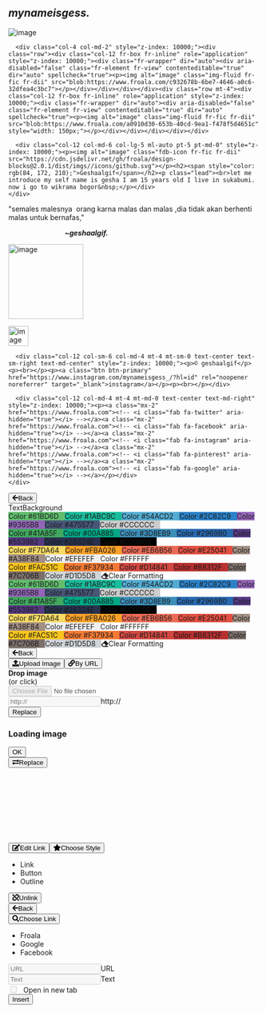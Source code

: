 
<html>
<head>
  <meta name="viewport" content="width=device-width, initial-scale=1">
  <style type="text/css">svg:not(:root).svg-inline--fa{overflow:visible}.svg-inline--fa{display:inline-block;font-size:inherit;height:1em;overflow:visible;vertical-align:-.125em}.svg-inline--fa.fa-lg{vertical-align:-.225em}.svg-inline--fa.fa-w-1{width:.0625em}.svg-inline--fa.fa-w-2{width:.125em}.svg-inline--fa.fa-w-3{width:.1875em}.svg-inline--fa.fa-w-4{width:.25em}.svg-inline--fa.fa-w-5{width:.3125em}.svg-inline--fa.fa-w-6{width:.375em}.svg-inline--fa.fa-w-7{width:.4375em}.svg-inline--fa.fa-w-8{width:.5em}.svg-inline--fa.fa-w-9{width:.5625em}.svg-inline--fa.fa-w-10{width:.625em}.svg-inline--fa.fa-w-11{width:.6875em}.svg-inline--fa.fa-w-12{width:.75em}.svg-inline--fa.fa-w-13{width:.8125em}.svg-inline--fa.fa-w-14{width:.875em}.svg-inline--fa.fa-w-15{width:.9375em}.svg-inline--fa.fa-w-16{width:1em}.svg-inline--fa.fa-w-17{width:1.0625em}.svg-inline--fa.fa-w-18{width:1.125em}.svg-inline--fa.fa-w-19{width:1.1875em}.svg-inline--fa.fa-w-20{width:1.25em}.svg-inline--fa.fa-pull-left{margin-right:.3em;width:auto}.svg-inline--fa.fa-pull-right{margin-left:.3em;width:auto}.svg-inline--fa.fa-border{height:1.5em}.svg-inline--fa.fa-li{width:2em}.svg-inline--fa.fa-fw{width:1.25em}.fa-layers svg.svg-inline--fa{bottom:0;left:0;margin:auto;position:absolute;right:0;top:0}.fa-layers{display:inline-block;height:1em;position:relative;text-align:center;vertical-align:-.125em;width:1em}.fa-layers svg.svg-inline--fa{-webkit-transform-origin:center center;transform-origin:center center}.fa-layers-counter,.fa-layers-text{display:inline-block;position:absolute;text-align:center}.fa-layers-text{left:50%;top:50%;-webkit-transform:translate(-50%,-50%);transform:translate(-50%,-50%);-webkit-transform-origin:center center;transform-origin:center center}.fa-layers-counter{background-color:#ff253a;border-radius:1em;-webkit-box-sizing:border-box;box-sizing:border-box;color:#fff;height:1.5em;line-height:1;max-width:5em;min-width:1.5em;overflow:hidden;padding:.25em;right:0;text-overflow:ellipsis;top:0;-webkit-transform:scale(.25);transform:scale(.25);-webkit-transform-origin:top right;transform-origin:top right}.fa-layers-bottom-right{bottom:0;right:0;top:auto;-webkit-transform:scale(.25);transform:scale(.25);-webkit-transform-origin:bottom right;transform-origin:bottom right}.fa-layers-bottom-left{bottom:0;left:0;right:auto;top:auto;-webkit-transform:scale(.25);transform:scale(.25);-webkit-transform-origin:bottom left;transform-origin:bottom left}.fa-layers-top-right{right:0;top:0;-webkit-transform:scale(.25);transform:scale(.25);-webkit-transform-origin:top right;transform-origin:top right}.fa-layers-top-left{left:0;right:auto;top:0;-webkit-transform:scale(.25);transform:scale(.25);-webkit-transform-origin:top left;transform-origin:top left}.fa-lg{font-size:1.33333em;line-height:.75em;vertical-align:-.0667em}.fa-xs{font-size:.75em}.fa-sm{font-size:.875em}.fa-1x{font-size:1em}.fa-2x{font-size:2em}.fa-3x{font-size:3em}.fa-4x{font-size:4em}.fa-5x{font-size:5em}.fa-6x{font-size:6em}.fa-7x{font-size:7em}.fa-8x{font-size:8em}.fa-9x{font-size:9em}.fa-10x{font-size:10em}.fa-fw{text-align:center;width:1.25em}.fa-ul{list-style-type:none;margin-left:2.5em;padding-left:0}.fa-ul>li{position:relative}.fa-li{left:-2em;position:absolute;text-align:center;width:2em;line-height:inherit}.fa-border{border:solid .08em #eee;border-radius:.1em;padding:.2em .25em .15em}.fa-pull-left{float:left}.fa-pull-right{float:right}.fa.fa-pull-left,.fab.fa-pull-left,.fal.fa-pull-left,.far.fa-pull-left,.fas.fa-pull-left{margin-right:.3em}.fa.fa-pull-right,.fab.fa-pull-right,.fal.fa-pull-right,.far.fa-pull-right,.fas.fa-pull-right{margin-left:.3em}.fa-spin{-webkit-animation:fa-spin 2s infinite linear;animation:fa-spin 2s infinite linear}.fa-pulse{-webkit-animation:fa-spin 1s infinite steps(8);animation:fa-spin 1s infinite steps(8)}@-webkit-keyframes fa-spin{0%{-webkit-transform:rotate(0);transform:rotate(0)}100%{-webkit-transform:rotate(360deg);transform:rotate(360deg)}}@keyframes fa-spin{0%{-webkit-transform:rotate(0);transform:rotate(0)}100%{-webkit-transform:rotate(360deg);transform:rotate(360deg)}}.fa-rotate-90{-webkit-transform:rotate(90deg);transform:rotate(90deg)}.fa-rotate-180{-webkit-transform:rotate(180deg);transform:rotate(180deg)}.fa-rotate-270{-webkit-transform:rotate(270deg);transform:rotate(270deg)}.fa-flip-horizontal{-webkit-transform:scale(-1,1);transform:scale(-1,1)}.fa-flip-vertical{-webkit-transform:scale(1,-1);transform:scale(1,-1)}.fa-flip-horizontal.fa-flip-vertical{-webkit-transform:scale(-1,-1);transform:scale(-1,-1)}:root .fa-flip-horizontal,:root .fa-flip-vertical,:root .fa-rotate-180,:root .fa-rotate-270,:root .fa-rotate-90{-webkit-filter:none;filter:none}.fa-stack{display:inline-block;height:2em;position:relative;width:2.5em}.fa-stack-1x,.fa-stack-2x{bottom:0;left:0;margin:auto;position:absolute;right:0;top:0}.svg-inline--fa.fa-stack-1x{height:1em;width:1.25em}.svg-inline--fa.fa-stack-2x{height:2em;width:2.5em}.fa-inverse{color:#fff}.sr-only{border:0;clip:rect(0,0,0,0);height:1px;margin:-1px;overflow:hidden;padding:0;position:absolute;width:1px}.sr-only-focusable:active,.sr-only-focusable:focus{clip:auto;height:auto;margin:0;overflow:visible;position:static;width:auto}</style>
  <link rel="stylesheet" href="https://stackpath.bootstrapcdn.com/bootstrap/4.1.3/css/bootstrap.min.css">
  <link rel="stylesheet" href="https://cdn.jsdelivr.net/gh/froala/design-blocks@master/dist/css/froala_blocks.min.css">
  <link rel="stylesheet" href="https://fonts.googleapis.com/css?family=Roboto:100,100i,300,300i,400,400i,500,500i,700,700i,900,900i">
  <link rel="stylesheet" href="https://cdn.jsdelivr.net/npm/froala-editor@2.9.1/css/froala_editor.pkgd.min.css">
  <link rel="stylesheet" href="https://cdn.jsdelivr.net/npm/froala-editor@2.9.1/css/froala_style.min.css">
</head>
<body>
<section class="fdb-block bg-dark" data-block-type="contents" data-id="2">
  <div class="container">
    <div class="row text-center">
      <div class="col-12" style="z-index: 10000;"><h1><strong><em>mynameisgess.</em></strong></h1></div>
    </div>
  </div>
</section>
<section class="fdb-block" data-block-type="contents" data-id="1">
  <div class="container">
    <div class="row text-center align-items-center">
      <div class="col-8 col-md-4" style="z-index: 10000;"><p><img alt="image" class="img-fluid fr-fic fr-dii" src="blob:https://www.froala.com/8699e1a2-e013-4b3f-b62c-5580e2c05258"></p></div>

      <div class="col-4 col-md-2" style="z-index: 10000;"><div class="row"><div class="col-12 fr-box fr-inline" role="application" style="z-index: 10000;"><div class="fr-wrapper" dir="auto"><div aria-disabled="false" class="fr-element fr-view" contenteditable="true" dir="auto" spellcheck="true"><p><img alt="image" class="img-fluid fr-fic fr-dii" src="blob:https://www.froala.com/c932678b-6be7-4646-a0c6-32dfea4c3bc7"></p></div></div></div></div><div class="row mt-4"><div class="col-12 fr-box fr-inline" role="application" style="z-index: 10000;"><div class="fr-wrapper" dir="auto"><div aria-disabled="false" class="fr-element fr-view" contenteditable="true" dir="auto" spellcheck="true"><p><img alt="image" class="img-fluid fr-fic fr-dii" src="blob:https://www.froala.com/a0910d30-653b-40cd-9ea1-f478f5d4651c" style="width: 150px;"></p></div></div></div></div></div>

      <div class="col-12 col-md-6 col-lg-5 ml-auto pt-5 pt-md-0" style="z-index: 10000;"><p><img alt="image" class="fdb-icon fr-fic fr-dii" src="https://cdn.jsdelivr.net/gh/froala/design-blocks@2.0.1/dist/imgs//icons/github.svg"></p><h2><span style="color: rgb(84, 172, 210);">Geshaalgif</span></h2><p class="lead"><br>let me introduce my self name is gesha I am 15 years old I live in sukabumi. now i go to wikrama bogor&nbsp;</p></div>
    </div>
  </div>
</section>
<section class="fdb-block" data-block-type="testimonials" data-id="7">
  <div class="container">
    <div class="row align-items-center justify-content-center">
      <div class="col-12 col-md-10 col-lg-8" style="z-index: 10000;"><p class="lead">"semales malesnya &nbsp;orang karna malas dan malas ,dia tidak akan berhenti malas untuk bernafas,"</p><p class="lead"><strong>&nbsp; &nbsp; &nbsp; &nbsp; &nbsp; &nbsp; &nbsp; &nbsp; &nbsp; &nbsp; &nbsp; &nbsp; &nbsp; &nbsp; &nbsp; &nbsp; &nbsp; ~</strong><em class="ml-4"><strong>geshaalgif.</strong></em></p></div>
      <div class="col-8 col-sm-6 col-md-2 col-lg-3 col-xl-2 mt-4 mt-md-0 ml-auto mr-auto mr-md-0" style="z-index: 10000;"><p><img alt="image" class="img-fluid rounded-circle fr-fic fr-dii" src="blob:https://www.froala.com/1634a161-a25c-4ef6-8924-07a8c78efb02" style="width: 150px;"></p></div>
    </div>
  </div>
</section>
<footer class="fdb-block footer-small fp-active" data-block-type="footers" data-id="4">
  <div class="container">
    <div class="row text-center align-items-center">
      <div class="col-12 col-sm-6 col-md-4 text-sm-left" style="z-index: 10000;"><p><img alt="image" src="https://cdn.jsdelivr.net/gh/froala/design-blocks@2.0.1/dist/imgs//logo.png" height="40"></p></div>

      <div class="col-12 col-sm-6 col-md-4 mt-4 mt-sm-0 text-center text-sm-right text-md-center" style="z-index: 10000;"><p>© geshaalgif</p><p><br></p><p><a class="btn btn-primary" href="https://www.instagram.com/mynameisgess_/?hl=id" rel="noopener noreferrer" target="_blank">instagram</a></p><p><br></p></div>

      <div class="col-12 col-md-4 mt-4 mt-md-0 text-center text-md-right" style="z-index: 10000;"><p><a class="mx-2" href="https://www.froala.com"><!-- <i class="fab fa-twitter" aria-hidden="true"></i> --></a><a class="mx-2" href="https://www.froala.com"><!-- <i class="fab fa-facebook" aria-hidden="true"></i> --></a><a class="mx-2" href="https://www.froala.com"><!-- <i class="fab fa-instagram" aria-hidden="true"></i> --></a><a class="mx-2" href="https://www.froala.com"><!-- <i class="fab fa-pinterest" aria-hidden="true"></i> --></a><a class="mx-2" href="https://www.froala.com"><!-- <i class="fab fa-google" aria-hidden="true"></i> --></a></p></div>
    </div>
  </div>
</footer>
      <script src="https://code.jquery.com/jquery-3.2.1.slim.min.js"></script>
<script src="https://cdnjs.cloudflare.com/ajax/libs/popper.js/1.11.0/umd/popper.min.js"></script>
<script src="https://maxcdn.bootstrapcdn.com/bootstrap/4.0.0-beta.2/js/bootstrap.min.js"></script>
<script src="https://cdn.jsdelivr.net/npm/froala-editor@2.9.1/js/froala_editor.pkgd.min.js"></script>
<script src="https://use.fontawesome.com/releases/v5.5.0/js/all.js"></script>
<div class="fr-toolbar fr-desktop fr-inline fr-above" style="z-index: 10001; display: none; top: 1368.94px; left: 630.625px;"><span class="fr-arrow" style="margin-left: -5px;"></span><button id="bold-1" type="button" tabindex="-1" role="button" aria-pressed="false" class="fr-command fr-btn fr-btn-font_awesome_5" data-cmd="bold" aria-disabled="false"><svg class="svg-inline--fa fa-bold fa-w-12" aria-hidden="true" data-prefix="fas" data-icon="bold" role="img" xmlns="http://www.w3.org/2000/svg" viewBox="0 0 384 512" data-fa-i2svg=""><path fill="currentColor" d="M304.793 243.891c33.639-18.537 53.657-54.16 53.657-95.693 0-48.236-26.25-87.626-68.626-104.179C265.138 34.01 240.849 32 209.661 32H24c-8.837 0-16 7.163-16 16v33.049c0 8.837 7.163 16 16 16h33.113v318.53H24c-8.837 0-16 7.163-16 16V464c0 8.837 7.163 16 16 16h195.69c24.203 0 44.834-1.289 66.866-7.584C337.52 457.193 376 410.647 376 350.014c0-52.168-26.573-91.684-71.207-106.123zM142.217 100.809h67.444c16.294 0 27.536 2.019 37.525 6.717 15.828 8.479 24.906 26.502 24.906 49.446 0 35.029-20.32 56.79-53.029 56.79h-76.846V100.809zm112.642 305.475c-10.14 4.056-22.677 4.907-31.409 4.907h-81.233V281.943h84.367c39.645 0 63.057 25.38 63.057 63.057.001 28.425-13.66 52.483-34.782 61.284z"></path></svg><!-- <i class="fas fa-bold" aria-hidden="true"></i> --><span class="fr-sr-only">Bold</span></button><button id="italic-1" type="button" tabindex="-1" role="button" aria-pressed="false" class="fr-command fr-btn fr-btn-font_awesome_5" data-cmd="italic" aria-disabled="false"><svg class="svg-inline--fa fa-italic fa-w-10" aria-hidden="true" data-prefix="fas" data-icon="italic" role="img" xmlns="http://www.w3.org/2000/svg" viewBox="0 0 320 512" data-fa-i2svg=""><path fill="currentColor" d="M204.758 416h-33.849l62.092-320h40.725a16 16 0 0 0 15.704-12.937l6.242-32C297.599 41.184 290.034 32 279.968 32H120.235a16 16 0 0 0-15.704 12.937l-6.242 32C96.362 86.816 103.927 96 113.993 96h33.846l-62.09 320H46.278a16 16 0 0 0-15.704 12.935l-6.245 32C22.402 470.815 29.967 480 40.034 480h158.479a16 16 0 0 0 15.704-12.935l6.245-32c1.927-9.88-5.638-19.065-15.704-19.065z"></path></svg><!-- <i class="fas fa-italic" aria-hidden="true"></i> --><span class="fr-sr-only">Italic</span></button><button id="color-1" type="button" tabindex="-1" role="button" class="fr-command fr-btn fr-btn-font_awesome_5" data-cmd="color" data-popup="true" aria-disabled="false"><svg class="svg-inline--fa fa-tint fa-w-11" aria-hidden="true" data-prefix="fas" data-icon="tint" role="img" xmlns="http://www.w3.org/2000/svg" viewBox="0 0 352 512" data-fa-i2svg=""><path fill="currentColor" d="M205.22 22.09c-7.94-28.78-49.44-30.12-58.44 0C100.01 179.85 0 222.72 0 333.91 0 432.35 78.72 512 176 512s176-79.65 176-178.09c0-111.75-99.79-153.34-146.78-311.82zM176 448c-61.75 0-112-50.25-112-112 0-8.84 7.16-16 16-16s16 7.16 16 16c0 44.11 35.89 80 80 80 8.84 0 16 7.16 16 16s-7.16 16-16 16z"></path></svg><!-- <i class="fas fa-tint" aria-hidden="true"></i> --><span class="fr-sr-only">Colors</span></button><button id="paragraphFormat-1" type="button" tabindex="-1" role="button" aria-controls="dropdown-menu-paragraphFormat-1" aria-expanded="false" aria-haspopup="true" class="fr-command fr-btn fr-dropdown fr-btn-font_awesome_5 fr-selection" data-cmd="paragraphFormat" aria-disabled="false"><svg class="svg-inline--fa fa-paragraph fa-w-14" aria-hidden="true" data-prefix="fas" data-icon="paragraph" role="img" xmlns="http://www.w3.org/2000/svg" viewBox="0 0 448 512" data-fa-i2svg=""><path fill="currentColor" d="M408 32H177.531C88.948 32 16.045 103.335 16 191.918 15.956 280.321 87.607 352 176 352v104c0 13.255 10.745 24 24 24h32c13.255 0 24-10.745 24-24V112h32v344c0 13.255 10.745 24 24 24h32c13.255 0 24-10.745 24-24V112h40c13.255 0 24-10.745 24-24V56c0-13.255-10.745-24-24-24z"></path></svg><!-- <i class="fas fa-paragraph" aria-hidden="true"></i> --><span class="fr-sr-only">Paragraph Format</span></button><div id="dropdown-menu-paragraphFormat-1" class="fr-dropdown-menu" role="listbox" aria-labelledby="paragraphFormat-1" aria-hidden="true" style="left: 130px; top: 38px;"><div class="fr-dropdown-wrapper" role="presentation"><div class="fr-dropdown-content" role="presentation"><ul class="fr-dropdown-list" role="presentation"><li role="presentation"><p style="padding: 0 !important; margin: 0 !important;" role="presentation"><a class="fr-command fr-active" tabindex="-1" role="option" data-cmd="paragraphFormat" data-param1="N" title="Normal" aria-selected="true">Normal</a></p></li><li role="presentation"><h1 style="padding: 0 !important; margin: 0 !important;" role="presentation"><a class="fr-command" tabindex="-1" role="option" data-cmd="paragraphFormat" data-param1="H1" title="Heading 1" aria-selected="false">Heading 1</a></h1></li><li role="presentation"><h2 style="padding: 0 !important; margin: 0 !important;" role="presentation"><a class="fr-command" tabindex="-1" role="option" data-cmd="paragraphFormat" data-param1="H2" title="Heading 2" aria-selected="false">Heading 2</a></h2></li><li role="presentation"><h3 style="padding: 0 !important; margin: 0 !important;" role="presentation"><a class="fr-command" tabindex="-1" role="option" data-cmd="paragraphFormat" data-param1="H3" title="Heading 3" aria-selected="false">Heading 3</a></h3></li><li role="presentation"><h4 style="padding: 0 !important; margin: 0 !important;" role="presentation"><a class="fr-command" tabindex="-1" role="option" data-cmd="paragraphFormat" data-param1="H4" title="Heading 4" aria-selected="false">Heading 4</a></h4></li><li role="presentation"><pre style="padding: 0 !important; margin: 0 !important;" role="presentation"><a class="fr-command" tabindex="-1" role="option" data-cmd="paragraphFormat" data-param1="PRE" title="Code" aria-selected="false">Code</a></pre></li></ul></div></div></div><button id="align-1" type="button" tabindex="-1" role="button" aria-controls="dropdown-menu-align-1" aria-expanded="false" aria-haspopup="true" class="fr-command fr-btn fr-dropdown fr-btn-font_awesome_5" data-cmd="align" aria-disabled="false"><svg class="svg-inline--fa fa-align-center fa-w-14" aria-hidden="true" data-prefix="fas" data-icon="align-center" role="img" xmlns="http://www.w3.org/2000/svg" viewBox="0 0 448 512" data-fa-i2svg=""><path fill="currentColor" d="M352 44v40c0 8.837-7.163 16-16 16H112c-8.837 0-16-7.163-16-16V44c0-8.837 7.163-16 16-16h224c8.837 0 16 7.163 16 16zM16 228h416c8.837 0 16-7.163 16-16v-40c0-8.837-7.163-16-16-16H16c-8.837 0-16 7.163-16 16v40c0 8.837 7.163 16 16 16zm0 256h416c8.837 0 16-7.163 16-16v-40c0-8.837-7.163-16-16-16H16c-8.837 0-16 7.163-16 16v40c0 8.837 7.163 16 16 16zm320-200H112c-8.837 0-16 7.163-16 16v40c0 8.837 7.163 16 16 16h224c8.837 0 16-7.163 16-16v-40c0-8.837-7.163-16-16-16z"></path></svg><!-- <i class="fas fa-align-center" aria-hidden="true"></i> --><!-- <i class="fas fa-align-center" aria-hidden="true"></i> --><!-- <i class="fas fa-align-center" aria-hidden="true"></i> --><!-- <i class="fas fa-align-center" aria-hidden="true"></i> --><!-- <i class="fas fa-align-center" aria-hidden="true"></i> --><!-- <i class="fas fa-align-center" aria-hidden="true"></i> --><!-- <i class="fas fa-align-center" aria-hidden="true"></i> --><!-- <i class="fas fa-align-center" aria-hidden="true"></i> --><!-- <i class="fas fa-align-center" aria-hidden="true"></i> --><!-- <i class="fas fa-align-center" aria-hidden="true"></i> --><!-- <i class="fas fa-align-center" aria-hidden="true"></i> --><!-- <i class="fas fa-align-center" aria-hidden="true"></i> --><!-- <i class="fas fa-align-center" aria-hidden="true"></i> --><!-- <i class="fas fa-align-center" aria-hidden="true"></i> --><!-- <i class="fas fa-align-center" aria-hidden="true"></i> --><!-- <i class="fas fa-align-center" aria-hidden="true"></i> --><!-- <i class="fas fa-align-center" aria-hidden="true"></i> --><!-- <i class="fas fa-align-center" aria-hidden="true"></i> --><!-- <i class="fas fa-align-center" aria-hidden="true"></i> --><!-- <i class="fas fa-align-center" aria-hidden="true"></i> --><!-- <i class="fas fa-align-left" aria-hidden="true"></i> --><!-- <i class="fas fa-align-left" aria-hidden="true"></i> --><!-- <i class="fas fa-align-left" aria-hidden="true"></i> --><!-- <i class="fas fa-align-left" aria-hidden="true"></i> --><!-- <i class="fas fa-align-left" aria-hidden="true"></i> --><!-- <i class="fas fa-align-left" aria-hidden="true"></i> --><!-- <i class="fas fa-align-left" aria-hidden="true"></i> --><!-- <i class="fas fa-align-left" aria-hidden="true"></i> --><!-- <i class="fas fa-align-left" aria-hidden="true"></i> --><!-- <i class="fas fa-align-left" aria-hidden="true"></i> --><!-- <i class="fas fa-align-left" aria-hidden="true"></i> --><!-- <i class="fas fa-align-left" aria-hidden="true"></i> --><!-- <i class="fas fa-align-left" aria-hidden="true"></i> --><!-- <i class="fas fa-align-left" aria-hidden="true"></i> --><!-- <i class="fas fa-align-left" aria-hidden="true"></i> --><!-- <i class="fas fa-align-left" aria-hidden="true"></i> --><!-- <i class="fas fa-align-left" aria-hidden="true"></i> --><!-- <i class="fas fa-align-left" aria-hidden="true"></i> --><!-- <i class="fas fa-align-left" aria-hidden="true"></i> --><!-- <i class="fas fa-align-left" aria-hidden="true"></i> --><!-- <i class="fas fa-align-left" aria-hidden="true"></i> --><!-- <i class="fas fa-align-left" aria-hidden="true"></i> --><!-- <i class="fas fa-align-left" aria-hidden="true"></i> --><!-- <i class="fas fa-align-left" aria-hidden="true"></i> --><!-- <i class="fas fa-align-left" aria-hidden="true"></i> --><!-- <i class="fas fa-align-left" aria-hidden="true"></i> --><!-- <i class="fas fa-align-left" aria-hidden="true"></i> --><!-- <i class="fas fa-align-left" aria-hidden="true"></i> --><!-- <i class="fas fa-align-left" aria-hidden="true"></i> --><!-- <i class="fas fa-align-left" aria-hidden="true"></i> --><!-- <i class="fas fa-align-left" aria-hidden="true"></i> --><!-- <i class="fas fa-align-left" aria-hidden="true"></i> --><!-- <i class="fas fa-align-left" aria-hidden="true"></i> --><!-- <i class="fas fa-align-left" aria-hidden="true"></i> --><!-- <i class="fas fa-align-left" aria-hidden="true"></i> --><!-- <i class="fas fa-align-left" aria-hidden="true"></i> --><!-- <i class="fas fa-align-left" aria-hidden="true"></i> --><!-- <i class="fas fa-align-left" aria-hidden="true"></i> --><!-- <i class="fas fa-align-left" aria-hidden="true"></i> --><!-- <i class="fas fa-align-left" aria-hidden="true"></i> --><!-- <i class="fas fa-align-left" aria-hidden="true"></i> --><!-- <i class="fas fa-align-left" aria-hidden="true"></i> --><!-- <i class="fas fa-align-left" aria-hidden="true"></i> --><!-- <i class="fas fa-align-left" aria-hidden="true"></i> --><!-- <i class="fas fa-align-left" aria-hidden="true"></i> --><!-- <i class="fas fa-align-left" aria-hidden="true"></i> --><!-- <i class="fas fa-align-left" aria-hidden="true"></i> --><!-- <i class="fas fa-align-left" aria-hidden="true"></i> --><!-- <i class="fas fa-align-left" aria-hidden="true"></i> --><!-- <i class="fas fa-align-left" aria-hidden="true"></i> --><!-- <i class="fas fa-align-left" aria-hidden="true"></i> --><!-- <i class="fas fa-align-left" aria-hidden="true"></i> --><!-- <i class="fas fa-align-left" aria-hidden="true"></i> --><!-- <i class="fas fa-align-left" aria-hidden="true"></i> --><!-- <i class="fas fa-align-left" aria-hidden="true"></i> --><!-- <i class="fas fa-align-left" aria-hidden="true"></i> --><!-- <i class="fas fa-align-center" aria-hidden="true"></i> --><!-- <i class="fas fa-align-center" aria-hidden="true"></i> --><!-- <i class="fas fa-align-center" aria-hidden="true"></i> --><!-- <i class="fas fa-align-center" aria-hidden="true"></i> --><!-- <i class="fas fa-align-center" aria-hidden="true"></i> --><!-- <i class="fas fa-align-center" aria-hidden="true"></i> --><!-- <i class="fas fa-align-center" aria-hidden="true"></i> --><!-- <i class="fas fa-align-center" aria-hidden="true"></i> --><!-- <i class="fas fa-align-center" aria-hidden="true"></i> --><!-- <i class="fas fa-align-center" aria-hidden="true"></i> --><!-- <i class="fas fa-align-center" aria-hidden="true"></i> --><!-- <i class="fas fa-align-center" aria-hidden="true"></i> --><!-- <i class="fas fa-align-center" aria-hidden="true"></i> --><!-- <i class="fas fa-align-center" aria-hidden="true"></i> --><!-- <i class="fas fa-align-center" aria-hidden="true"></i> --><!-- <i class="fas fa-align-center" aria-hidden="true"></i> --><!-- <i class="fas fa-align-center" aria-hidden="true"></i> --><!-- <i class="fas fa-align-center" aria-hidden="true"></i> --><!-- <i class="fas fa-align-center" aria-hidden="true"></i> --><!-- <i class="fas fa-align-center" aria-hidden="true"></i> --><!-- <i class="fas fa-align-center" aria-hidden="true"></i> --><!-- <i class="fas fa-align-center" aria-hidden="true"></i> --><!-- <i class="fas fa-align-center" aria-hidden="true"></i> --><!-- <i class="fas fa-align-center" aria-hidden="true"></i> --><!-- <i class="fas fa-align-center" aria-hidden="true"></i> --><!-- <i class="fas fa-align-center" aria-hidden="true"></i> --><!-- <i class="fas fa-align-center" aria-hidden="true"></i> --><!-- <i class="fas fa-align-center" aria-hidden="true"></i> --><!-- <i class="fas fa-align-center" aria-hidden="true"></i> --><!-- <i class="fas fa-align-center" aria-hidden="true"></i> --><!-- <i class="fas fa-align-center" aria-hidden="true"></i> --><!-- <i class="fas fa-align-center" aria-hidden="true"></i> --><!-- <i class="fas fa-align-center" aria-hidden="true"></i> --><!-- <i class="fas fa-align-center" aria-hidden="true"></i> --><!-- <i class="fas fa-align-center" aria-hidden="true"></i> --><!-- <i class="fas fa-align-center" aria-hidden="true"></i> --><!-- <i class="fas fa-align-center" aria-hidden="true"></i> --><!-- <i class="fas fa-align-center" aria-hidden="true"></i> --><!-- <i class="fas fa-align-center" aria-hidden="true"></i> --><!-- <i class="fas fa-align-center" aria-hidden="true"></i> --><!-- <i class="fas fa-align-center" aria-hidden="true"></i> --><!-- <i class="fas fa-align-center" aria-hidden="true"></i> --><!-- <i class="fas fa-align-center" aria-hidden="true"></i> --><!-- <i class="fas fa-align-center" aria-hidden="true"></i> --><!-- <i class="fas fa-align-center" aria-hidden="true"></i> --><!-- <i class="fas fa-align-center" aria-hidden="true"></i> --><!-- <i class="fas fa-align-center" aria-hidden="true"></i> --><!-- <i class="fas fa-align-center" aria-hidden="true"></i> --><!-- <i class="fas fa-align-center" aria-hidden="true"></i> --><!-- <i class="fas fa-align-center" aria-hidden="true"></i> --><!-- <i class="fas fa-align-center" aria-hidden="true"></i> --><!-- <i class="fas fa-align-center" aria-hidden="true"></i> --><!-- <i class="fas fa-align-center" aria-hidden="true"></i> --><!-- <i class="fas fa-align-center" aria-hidden="true"></i> --><!-- <i class="fas fa-align-center" aria-hidden="true"></i> --><!-- <i class="fas fa-align-center" aria-hidden="true"></i> --><!-- <i class="fas fa-align-center" aria-hidden="true"></i> --><!-- <i class="fas fa-align-center" aria-hidden="true"></i> --><!-- <i class="fas fa-align-center" aria-hidden="true"></i> --><!-- <i class="fas fa-align-center" aria-hidden="true"></i> --><!-- <i class="fas fa-align-center" aria-hidden="true"></i> --><!-- <i class="fas fa-align-center" aria-hidden="true"></i> --><!-- <i class="fas fa-align-center" aria-hidden="true"></i> --><!-- <i class="fas fa-align-center" aria-hidden="true"></i> --><!-- <i class="fas fa-align-center" aria-hidden="true"></i> --><!-- <i class="fas fa-align-center" aria-hidden="true"></i> --><!-- <i class="fas fa-align-center" aria-hidden="true"></i> --><!-- <i class="fas fa-align-center" aria-hidden="true"></i> --><!-- <i class="fas fa-align-center" aria-hidden="true"></i> --><!-- <i class="fas fa-align-center" aria-hidden="true"></i> --><!-- <i class="fas fa-align-center" aria-hidden="true"></i> --><!-- <i class="fas fa-align-center" aria-hidden="true"></i> --><!-- <i class="fas fa-align-center" aria-hidden="true"></i> --><!-- <i class="fas fa-align-center" aria-hidden="true"></i> --><!-- <i class="fas fa-align-center" aria-hidden="true"></i> --><!-- <i class="fas fa-align-center" aria-hidden="true"></i> --><!-- <i class="fas fa-align-center" aria-hidden="true"></i> --><!-- <i class="fas fa-align-center" aria-hidden="true"></i> --><!-- <i class="fas fa-align-center" aria-hidden="true"></i> --><!-- <i class="fas fa-align-center" aria-hidden="true"></i> --><!-- <i class="fas fa-align-center" aria-hidden="true"></i> --><!-- <i class="fas fa-align-center" aria-hidden="true"></i> --><!-- <i class="fas fa-align-center" aria-hidden="true"></i> --><!-- <i class="fas fa-align-center" aria-hidden="true"></i> --><!-- <i class="fas fa-align-center" aria-hidden="true"></i> --><!-- <i class="fas fa-align-center" aria-hidden="true"></i> --><!-- <i class="fas fa-align-center" aria-hidden="true"></i> --><!-- <i class="fas fa-align-center" aria-hidden="true"></i> --><!-- <i class="fas fa-align-left" aria-hidden="true"></i> --><span class="fr-sr-only">Align</span></button><div id="dropdown-menu-align-1" class="fr-dropdown-menu" role="listbox" aria-labelledby="align-1" aria-hidden="true" style="left: 172px; top: 38px;"><div class="fr-dropdown-wrapper" role="presentation"><div class="fr-dropdown-content" role="presentation"><ul class="fr-dropdown-list" role="presentation"><li role="presentation"><a class="fr-command fr-title" tabindex="-1" role="option" data-cmd="align" data-param1="left" title="Align Left" aria-selected="false"><svg class="svg-inline--fa fa-align-left fa-w-14" aria-hidden="true" data-prefix="fas" data-icon="align-left" role="img" xmlns="http://www.w3.org/2000/svg" viewBox="0 0 448 512" data-fa-i2svg=""><path fill="currentColor" d="M288 44v40c0 8.837-7.163 16-16 16H16c-8.837 0-16-7.163-16-16V44c0-8.837 7.163-16 16-16h256c8.837 0 16 7.163 16 16zM0 172v40c0 8.837 7.163 16 16 16h416c8.837 0 16-7.163 16-16v-40c0-8.837-7.163-16-16-16H16c-8.837 0-16 7.163-16 16zm16 312h416c8.837 0 16-7.163 16-16v-40c0-8.837-7.163-16-16-16H16c-8.837 0-16 7.163-16 16v40c0 8.837 7.163 16 16 16zm256-200H16c-8.837 0-16 7.163-16 16v40c0 8.837 7.163 16 16 16h256c8.837 0 16-7.163 16-16v-40c0-8.837-7.163-16-16-16z"></path></svg><!-- <i class="fas fa-align-left" aria-hidden="true"></i> --><span class="fr-sr-only">Align Left</span></a></li><li role="presentation"><a class="fr-command fr-title fr-active" tabindex="-1" role="option" data-cmd="align" data-param1="center" title="Align Center" aria-selected="true"><svg class="svg-inline--fa fa-align-center fa-w-14" aria-hidden="true" data-prefix="fas" data-icon="align-center" role="img" xmlns="http://www.w3.org/2000/svg" viewBox="0 0 448 512" data-fa-i2svg=""><path fill="currentColor" d="M352 44v40c0 8.837-7.163 16-16 16H112c-8.837 0-16-7.163-16-16V44c0-8.837 7.163-16 16-16h224c8.837 0 16 7.163 16 16zM16 228h416c8.837 0 16-7.163 16-16v-40c0-8.837-7.163-16-16-16H16c-8.837 0-16 7.163-16 16v40c0 8.837 7.163 16 16 16zm0 256h416c8.837 0 16-7.163 16-16v-40c0-8.837-7.163-16-16-16H16c-8.837 0-16 7.163-16 16v40c0 8.837 7.163 16 16 16zm320-200H112c-8.837 0-16 7.163-16 16v40c0 8.837 7.163 16 16 16h224c8.837 0 16-7.163 16-16v-40c0-8.837-7.163-16-16-16z"></path></svg><!-- <i class="fas fa-align-center" aria-hidden="true"></i> --><span class="fr-sr-only">Align Center</span></a></li><li role="presentation"><a class="fr-command fr-title" tabindex="-1" role="option" data-cmd="align" data-param1="right" title="Align Right" aria-selected="false"><svg class="svg-inline--fa fa-align-right fa-w-14" aria-hidden="true" data-prefix="fas" data-icon="align-right" role="img" xmlns="http://www.w3.org/2000/svg" viewBox="0 0 448 512" data-fa-i2svg=""><path fill="currentColor" d="M160 84V44c0-8.837 7.163-16 16-16h256c8.837 0 16 7.163 16 16v40c0 8.837-7.163 16-16 16H176c-8.837 0-16-7.163-16-16zM16 228h416c8.837 0 16-7.163 16-16v-40c0-8.837-7.163-16-16-16H16c-8.837 0-16 7.163-16 16v40c0 8.837 7.163 16 16 16zm0 256h416c8.837 0 16-7.163 16-16v-40c0-8.837-7.163-16-16-16H16c-8.837 0-16 7.163-16 16v40c0 8.837 7.163 16 16 16zm160-128h256c8.837 0 16-7.163 16-16v-40c0-8.837-7.163-16-16-16H176c-8.837 0-16 7.163-16 16v40c0 8.837 7.163 16 16 16z"></path></svg><!-- <i class="fas fa-align-right" aria-hidden="true"></i> --><span class="fr-sr-only">Align Right</span></a></li><li role="presentation"><a class="fr-command fr-title" tabindex="-1" role="option" data-cmd="align" data-param1="justify" title="Align Justify" aria-selected="false"><svg class="svg-inline--fa fa-align-justify fa-w-14" aria-hidden="true" data-prefix="fas" data-icon="align-justify" role="img" xmlns="http://www.w3.org/2000/svg" viewBox="0 0 448 512" data-fa-i2svg=""><path fill="currentColor" d="M0 84V44c0-8.837 7.163-16 16-16h416c8.837 0 16 7.163 16 16v40c0 8.837-7.163 16-16 16H16c-8.837 0-16-7.163-16-16zm16 144h416c8.837 0 16-7.163 16-16v-40c0-8.837-7.163-16-16-16H16c-8.837 0-16 7.163-16 16v40c0 8.837 7.163 16 16 16zm0 256h416c8.837 0 16-7.163 16-16v-40c0-8.837-7.163-16-16-16H16c-8.837 0-16 7.163-16 16v40c0 8.837 7.163 16 16 16zm0-128h416c8.837 0 16-7.163 16-16v-40c0-8.837-7.163-16-16-16H16c-8.837 0-16 7.163-16 16v40c0 8.837 7.163 16 16 16z"></path></svg><!-- <i class="fas fa-align-justify" aria-hidden="true"></i> --><span class="fr-sr-only">Align Justify</span></a></li></ul></div></div></div><div class="fr-separator fr-hs" role="separator" aria-orientation="horizontal"></div><button id="emoticons-1" type="button" tabindex="-1" role="button" class="fr-command fr-btn fr-btn-font_awesome_5" data-cmd="emoticons" data-popup="true" aria-disabled="false"><svg class="svg-inline--fa fa-smile fa-w-16" aria-hidden="true" data-prefix="fas" data-icon="smile" role="img" xmlns="http://www.w3.org/2000/svg" viewBox="0 0 496 512" data-fa-i2svg=""><path fill="currentColor" d="M248 8C111 8 0 119 0 256s111 248 248 248 248-111 248-248S385 8 248 8zm80 168c17.7 0 32 14.3 32 32s-14.3 32-32 32-32-14.3-32-32 14.3-32 32-32zm-160 0c17.7 0 32 14.3 32 32s-14.3 32-32 32-32-14.3-32-32 14.3-32 32-32zm194.8 170.2C334.3 380.4 292.5 400 248 400s-86.3-19.6-114.8-53.8c-13.6-16.3 11-36.7 24.6-20.5 22.4 26.9 55.2 42.2 90.2 42.2s67.8-15.4 90.2-42.2c13.4-16.2 38.1 4.2 24.6 20.5z"></path></svg><!-- <i class="fas fa-smile" aria-hidden="true"></i> --><span class="fr-sr-only">Emoticons</span></button><button id="insertLink-1" type="button" tabindex="-1" role="button" class="fr-command fr-btn fr-btn-font_awesome_5" data-cmd="insertLink" data-popup="true" aria-disabled="false"><svg class="svg-inline--fa fa-link fa-w-16" aria-hidden="true" data-prefix="fas" data-icon="link" role="img" xmlns="http://www.w3.org/2000/svg" viewBox="0 0 512 512" data-fa-i2svg=""><path fill="currentColor" d="M326.612 185.391c59.747 59.809 58.927 155.698.36 214.59-.11.12-.24.25-.36.37l-67.2 67.2c-59.27 59.27-155.699 59.262-214.96 0-59.27-59.26-59.27-155.7 0-214.96l37.106-37.106c9.84-9.84 26.786-3.3 27.294 10.606.648 17.722 3.826 35.527 9.69 52.721 1.986 5.822.567 12.262-3.783 16.612l-13.087 13.087c-28.026 28.026-28.905 73.66-1.155 101.96 28.024 28.579 74.086 28.749 102.325.51l67.2-67.19c28.191-28.191 28.073-73.757 0-101.83-3.701-3.694-7.429-6.564-10.341-8.569a16.037 16.037 0 0 1-6.947-12.606c-.396-10.567 3.348-21.456 11.698-29.806l21.054-21.055c5.521-5.521 14.182-6.199 20.584-1.731a152.482 152.482 0 0 1 20.522 17.197zM467.547 44.449c-59.261-59.262-155.69-59.27-214.96 0l-67.2 67.2c-.12.12-.25.25-.36.37-58.566 58.892-59.387 154.781.36 214.59a152.454 152.454 0 0 0 20.521 17.196c6.402 4.468 15.064 3.789 20.584-1.731l21.054-21.055c8.35-8.35 12.094-19.239 11.698-29.806a16.037 16.037 0 0 0-6.947-12.606c-2.912-2.005-6.64-4.875-10.341-8.569-28.073-28.073-28.191-73.639 0-101.83l67.2-67.19c28.239-28.239 74.3-28.069 102.325.51 27.75 28.3 26.872 73.934-1.155 101.96l-13.087 13.087c-4.35 4.35-5.769 10.79-3.783 16.612 5.864 17.194 9.042 34.999 9.69 52.721.509 13.906 17.454 20.446 27.294 10.606l37.106-37.106c59.271-59.259 59.271-155.699.001-214.959z"></path></svg><!-- <i class="fas fa-link" aria-hidden="true"></i> --><span class="fr-sr-only">Insert Link</span></button><button id="insertImage-1" type="button" tabindex="-1" role="button" class="fr-command fr-btn fr-btn-font_awesome_5" data-cmd="insertImage" data-popup="true" aria-disabled="false"><svg class="svg-inline--fa fa-image fa-w-16" aria-hidden="true" data-prefix="fas" data-icon="image" role="img" xmlns="http://www.w3.org/2000/svg" viewBox="0 0 512 512" data-fa-i2svg=""><path fill="currentColor" d="M464 448H48c-26.51 0-48-21.49-48-48V112c0-26.51 21.49-48 48-48h416c26.51 0 48 21.49 48 48v288c0 26.51-21.49 48-48 48zM112 120c-30.928 0-56 25.072-56 56s25.072 56 56 56 56-25.072 56-56-25.072-56-56-56zM64 384h384V272l-87.515-87.515c-4.686-4.686-12.284-4.686-16.971 0L208 320l-55.515-55.515c-4.686-4.686-12.284-4.686-16.971 0L64 336v48z"></path></svg><!-- <i class="fas fa-image" aria-hidden="true"></i> --><span class="fr-sr-only">Insert Image</span></button><button id="undo-1" type="button" tabindex="-1" role="button" aria-disabled="false" class="fr-command fr-btn fr-btn-font_awesome_5" data-cmd="undo"><svg class="svg-inline--fa fa-undo fa-w-16" aria-hidden="true" data-prefix="fas" data-icon="undo" role="img" xmlns="http://www.w3.org/2000/svg" viewBox="0 0 512 512" data-fa-i2svg=""><path fill="currentColor" d="M212.333 224.333H12c-6.627 0-12-5.373-12-12V12C0 5.373 5.373 0 12 0h48c6.627 0 12 5.373 12 12v78.112C117.773 39.279 184.26 7.47 258.175 8.007c136.906.994 246.448 111.623 246.157 248.532C504.041 393.258 393.12 504 256.333 504c-64.089 0-122.496-24.313-166.51-64.215-5.099-4.622-5.334-12.554-.467-17.42l33.967-33.967c4.474-4.474 11.662-4.717 16.401-.525C170.76 415.336 211.58 432 256.333 432c97.268 0 176-78.716 176-176 0-97.267-78.716-176-176-176-58.496 0-110.28 28.476-142.274 72.333h98.274c6.627 0 12 5.373 12 12v48c0 6.627-5.373 12-12 12z"></path></svg><!-- <i class="fas fa-undo" aria-hidden="true"></i> --><span class="fr-sr-only">Undo</span></button><button id="redo-1" type="button" tabindex="-1" role="button" aria-disabled="true" class="fr-command fr-btn fr-btn-font_awesome_5 fr-disabled" data-cmd="redo"><svg class="svg-inline--fa fa-redo fa-w-16" aria-hidden="true" data-prefix="fas" data-icon="redo" role="img" xmlns="http://www.w3.org/2000/svg" viewBox="0 0 512 512" data-fa-i2svg=""><path fill="currentColor" d="M500.333 0h-47.411c-6.853 0-12.314 5.729-11.986 12.574l3.966 82.759C399.416 41.899 331.672 8 256.001 8 119.34 8 7.899 119.526 8 256.187 8.101 393.068 119.096 504 256 504c63.926 0 122.202-24.187 166.178-63.908 5.113-4.618 5.354-12.561.482-17.433l-33.971-33.971c-4.466-4.466-11.64-4.717-16.38-.543C341.308 415.448 300.606 432 256 432c-97.267 0-176-78.716-176-176 0-97.267 78.716-176 176-176 60.892 0 114.506 30.858 146.099 77.8l-101.525-4.865c-6.845-.328-12.574 5.133-12.574 11.986v47.411c0 6.627 5.373 12 12 12h200.333c6.627 0 12-5.373 12-12V12c0-6.627-5.373-12-12-12z"></path></svg><!-- <i class="fas fa-redo" aria-hidden="true"></i> --><span class="fr-sr-only">Redo</span></button></div>
<div class="fr-tooltip" style="left: -3000px; top: 1260px; position: fixed;">Choose Link</div>
<div class="fr-image-overlay" style="display: none;"></div>
<div class="fr-popup fr-desktop fr-inline" style="z-index: 10004; left: 7.5px; top: 1678.59px;"><span class="fr-arrow" style="margin-left: -5px;"></span><div class="fr-buttons fr-colors-buttons"><button id="colorsBack-6" type="button" tabindex="-1" role="button" title="Back" class="fr-command fr-btn fr-btn-font_awesome_5 fr-back" data-cmd="colorsBack"><svg class="svg-inline--fa fa-arrow-left fa-w-14" aria-hidden="true" data-prefix="fas" data-icon="arrow-left" role="img" xmlns="http://www.w3.org/2000/svg" viewBox="0 0 448 512" data-fa-i2svg=""><path fill="currentColor" d="M257.5 445.1l-22.2 22.2c-9.4 9.4-24.6 9.4-33.9 0L7 273c-9.4-9.4-9.4-24.6 0-33.9L201.4 44.7c9.4-9.4 24.6-9.4 33.9 0l22.2 22.2c9.5 9.5 9.3 25-.4 34.3L136.6 216H424c13.3 0 24 10.7 24 24v32c0 13.3-10.7 24-24 24H136.6l120.5 114.8c9.8 9.3 10 24.8.4 34.3z"></path></svg><!-- <i class="fas fa-arrow-left" aria-hidden="true"></i> --><span class="fr-sr-only">Back</span></button><div class="fr-separator fr-vs" role="separator" aria-orientation="vertical"></div><div class="fr-separator fr-hs" role="separator" aria-orientation="horizontal"></div><div class="fr-colors-tabs fr-group"><span class="fr-colors-tab fr-selected-tab fr-command" tabindex="-1" role="button" aria-pressed="true" data-param1="text" data-cmd="colorChangeSet" title="Text">Text</span><span class="fr-colors-tab fr-command" tabindex="-1" role="button" aria-pressed="false" data-param1="background" data-cmd="colorChangeSet" title="Background">Background</span></div></div><div class="fr-color-set fr-text-color fr-selected-set"><span class="fr-command fr-select-color" style="background: #61BD6D;" tabindex="-1" aria-selected="false" role="button" data-cmd="textColor" data-param1="#61BD6D"><span class="fr-sr-only">Color #61BD6D&nbsp;&nbsp;&nbsp;</span></span><span class="fr-command fr-select-color" style="background: #1ABC9C;" tabindex="-1" aria-selected="false" role="button" data-cmd="textColor" data-param1="#1ABC9C"><span class="fr-sr-only">Color #1ABC9C&nbsp;&nbsp;&nbsp;</span></span><span class="fr-command fr-select-color" style="background: #54ACD2;" tabindex="-1" aria-selected="false" role="button" data-cmd="textColor" data-param1="#54ACD2"><span class="fr-sr-only">Color #54ACD2&nbsp;&nbsp;&nbsp;</span></span><span class="fr-command fr-select-color" style="background: #2C82C9;" tabindex="-1" aria-selected="false" role="button" data-cmd="textColor" data-param1="#2C82C9"><span class="fr-sr-only">Color #2C82C9&nbsp;&nbsp;&nbsp;</span></span><span class="fr-command fr-select-color" style="background: #9365B8;" tabindex="-1" aria-selected="false" role="button" data-cmd="textColor" data-param1="#9365B8"><span class="fr-sr-only">Color #9365B8&nbsp;&nbsp;&nbsp;</span></span><span class="fr-command fr-select-color" style="background: #475577;" tabindex="-1" aria-selected="false" role="button" data-cmd="textColor" data-param1="#475577"><span class="fr-sr-only">Color #475577&nbsp;&nbsp;&nbsp;</span></span><span class="fr-command fr-select-color" style="background: #CCCCCC;" tabindex="-1" aria-selected="false" role="button" data-cmd="textColor" data-param1="#CCCCCC"><span class="fr-sr-only">Color #CCCCCC&nbsp;&nbsp;&nbsp;</span></span><br><span class="fr-command fr-select-color" style="background: #41A85F;" tabindex="-1" aria-selected="false" role="button" data-cmd="textColor" data-param1="#41A85F"><span class="fr-sr-only">Color #41A85F&nbsp;&nbsp;&nbsp;</span></span><span class="fr-command fr-select-color" style="background: #00A885;" tabindex="-1" aria-selected="false" role="button" data-cmd="textColor" data-param1="#00A885"><span class="fr-sr-only">Color #00A885&nbsp;&nbsp;&nbsp;</span></span><span class="fr-command fr-select-color" style="background: #3D8EB9;" tabindex="-1" aria-selected="false" role="button" data-cmd="textColor" data-param1="#3D8EB9"><span class="fr-sr-only">Color #3D8EB9&nbsp;&nbsp;&nbsp;</span></span><span class="fr-command fr-select-color" style="background: #2969B0;" tabindex="-1" aria-selected="false" role="button" data-cmd="textColor" data-param1="#2969B0"><span class="fr-sr-only">Color #2969B0&nbsp;&nbsp;&nbsp;</span></span><span class="fr-command fr-select-color" style="background: #553982;" tabindex="-1" aria-selected="false" role="button" data-cmd="textColor" data-param1="#553982"><span class="fr-sr-only">Color #553982&nbsp;&nbsp;&nbsp;</span></span><span class="fr-command fr-select-color" style="background: #28324E;" tabindex="-1" aria-selected="false" role="button" data-cmd="textColor" data-param1="#28324E"><span class="fr-sr-only">Color #28324E&nbsp;&nbsp;&nbsp;</span></span><span class="fr-command fr-select-color" style="background: #000000;" tabindex="-1" aria-selected="false" role="button" data-cmd="textColor" data-param1="#000000"><span class="fr-sr-only">Color #000000&nbsp;&nbsp;&nbsp;</span></span><br><span class="fr-command fr-select-color" style="background: #F7DA64;" tabindex="-1" aria-selected="false" role="button" data-cmd="textColor" data-param1="#F7DA64"><span class="fr-sr-only">Color #F7DA64&nbsp;&nbsp;&nbsp;</span></span><span class="fr-command fr-select-color" style="background: #FBA026;" tabindex="-1" aria-selected="false" role="button" data-cmd="textColor" data-param1="#FBA026"><span class="fr-sr-only">Color #FBA026&nbsp;&nbsp;&nbsp;</span></span><span class="fr-command fr-select-color" style="background: #EB6B56;" tabindex="-1" aria-selected="false" role="button" data-cmd="textColor" data-param1="#EB6B56"><span class="fr-sr-only">Color #EB6B56&nbsp;&nbsp;&nbsp;</span></span><span class="fr-command fr-select-color" style="background: #E25041;" tabindex="-1" aria-selected="false" role="button" data-cmd="textColor" data-param1="#E25041"><span class="fr-sr-only">Color #E25041&nbsp;&nbsp;&nbsp;</span></span><span class="fr-command fr-select-color" style="background: #A38F84;" tabindex="-1" aria-selected="false" role="button" data-cmd="textColor" data-param1="#A38F84"><span class="fr-sr-only">Color #A38F84&nbsp;&nbsp;&nbsp;</span></span><span class="fr-command fr-select-color" style="background: #EFEFEF;" tabindex="-1" aria-selected="false" role="button" data-cmd="textColor" data-param1="#EFEFEF"><span class="fr-sr-only">Color #EFEFEF&nbsp;&nbsp;&nbsp;</span></span><span class="fr-command fr-select-color" style="background: #FFFFFF;" tabindex="-1" aria-selected="false" role="button" data-cmd="textColor" data-param1="#FFFFFF"><span class="fr-sr-only">Color #FFFFFF&nbsp;&nbsp;&nbsp;</span></span><br><span class="fr-command fr-select-color" style="background: #FAC51C;" tabindex="-1" aria-selected="false" role="button" data-cmd="textColor" data-param1="#FAC51C"><span class="fr-sr-only">Color #FAC51C&nbsp;&nbsp;&nbsp;</span></span><span class="fr-command fr-select-color" style="background: #F37934;" tabindex="-1" aria-selected="false" role="button" data-cmd="textColor" data-param1="#F37934"><span class="fr-sr-only">Color #F37934&nbsp;&nbsp;&nbsp;</span></span><span class="fr-command fr-select-color" style="background: #D14841;" tabindex="-1" aria-selected="false" role="button" data-cmd="textColor" data-param1="#D14841"><span class="fr-sr-only">Color #D14841&nbsp;&nbsp;&nbsp;</span></span><span class="fr-command fr-select-color" style="background: #B8312F;" tabindex="-1" aria-selected="false" role="button" data-cmd="textColor" data-param1="#B8312F"><span class="fr-sr-only">Color #B8312F&nbsp;&nbsp;&nbsp;</span></span><span class="fr-command fr-select-color" style="background: #7C706B;" tabindex="-1" aria-selected="false" role="button" data-cmd="textColor" data-param1="#7C706B"><span class="fr-sr-only">Color #7C706B&nbsp;&nbsp;&nbsp;</span></span><span class="fr-command fr-select-color" style="background: #D1D5D8;" tabindex="-1" aria-selected="false" role="button" data-cmd="textColor" data-param1="#D1D5D8"><span class="fr-sr-only">Color #D1D5D8&nbsp;&nbsp;&nbsp;</span></span><span class="fr-command fr-select-color" data-cmd="textColor" tabindex="-1" role="button" data-param1="REMOVE" title="Clear Formatting"><svg class="svg-inline--fa fa-eraser fa-w-16" aria-hidden="true" data-prefix="fas" data-icon="eraser" role="img" xmlns="http://www.w3.org/2000/svg" viewBox="0 0 512 512" data-fa-i2svg=""><path fill="currentColor" d="M497.941 273.941c18.745-18.745 18.745-49.137 0-67.882l-160-160c-18.745-18.745-49.136-18.746-67.883 0l-256 256c-18.745 18.745-18.745 49.137 0 67.882l96 96A48.004 48.004 0 0 0 144 480h356c6.627 0 12-5.373 12-12v-40c0-6.627-5.373-12-12-12H355.883l142.058-142.059zm-302.627-62.627l137.373 137.373L265.373 416H150.628l-80-80 124.686-124.686z"></path></svg><!-- <i class="fas fa-eraser" aria-hidden="true"></i> --><span class="fr-sr-only">Clear Formatting</span></span></div><div class="fr-color-set fr-background-color"><span class="fr-command fr-select-color" style="background: #61BD6D;" tabindex="-1" aria-selected="false" role="button" data-cmd="backgroundColor" data-param1="#61BD6D"><span class="fr-sr-only">Color #61BD6D&nbsp;&nbsp;&nbsp;</span></span><span class="fr-command fr-select-color" style="background: #1ABC9C;" tabindex="-1" aria-selected="false" role="button" data-cmd="backgroundColor" data-param1="#1ABC9C"><span class="fr-sr-only">Color #1ABC9C&nbsp;&nbsp;&nbsp;</span></span><span class="fr-command fr-select-color" style="background: #54ACD2;" tabindex="-1" aria-selected="false" role="button" data-cmd="backgroundColor" data-param1="#54ACD2"><span class="fr-sr-only">Color #54ACD2&nbsp;&nbsp;&nbsp;</span></span><span class="fr-command fr-select-color" style="background: #2C82C9;" tabindex="-1" aria-selected="false" role="button" data-cmd="backgroundColor" data-param1="#2C82C9"><span class="fr-sr-only">Color #2C82C9&nbsp;&nbsp;&nbsp;</span></span><span class="fr-command fr-select-color" style="background: #9365B8;" tabindex="-1" aria-selected="false" role="button" data-cmd="backgroundColor" data-param1="#9365B8"><span class="fr-sr-only">Color #9365B8&nbsp;&nbsp;&nbsp;</span></span><span class="fr-command fr-select-color" style="background: #475577;" tabindex="-1" aria-selected="false" role="button" data-cmd="backgroundColor" data-param1="#475577"><span class="fr-sr-only">Color #475577&nbsp;&nbsp;&nbsp;</span></span><span class="fr-command fr-select-color" style="background: #CCCCCC;" tabindex="-1" aria-selected="false" role="button" data-cmd="backgroundColor" data-param1="#CCCCCC"><span class="fr-sr-only">Color #CCCCCC&nbsp;&nbsp;&nbsp;</span></span><br><span class="fr-command fr-select-color" style="background: #41A85F;" tabindex="-1" aria-selected="false" role="button" data-cmd="backgroundColor" data-param1="#41A85F"><span class="fr-sr-only">Color #41A85F&nbsp;&nbsp;&nbsp;</span></span><span class="fr-command fr-select-color" style="background: #00A885;" tabindex="-1" aria-selected="false" role="button" data-cmd="backgroundColor" data-param1="#00A885"><span class="fr-sr-only">Color #00A885&nbsp;&nbsp;&nbsp;</span></span><span class="fr-command fr-select-color" style="background: #3D8EB9;" tabindex="-1" aria-selected="false" role="button" data-cmd="backgroundColor" data-param1="#3D8EB9"><span class="fr-sr-only">Color #3D8EB9&nbsp;&nbsp;&nbsp;</span></span><span class="fr-command fr-select-color" style="background: #2969B0;" tabindex="-1" aria-selected="false" role="button" data-cmd="backgroundColor" data-param1="#2969B0"><span class="fr-sr-only">Color #2969B0&nbsp;&nbsp;&nbsp;</span></span><span class="fr-command fr-select-color" style="background: #553982;" tabindex="-1" aria-selected="false" role="button" data-cmd="backgroundColor" data-param1="#553982"><span class="fr-sr-only">Color #553982&nbsp;&nbsp;&nbsp;</span></span><span class="fr-command fr-select-color" style="background: #28324E;" tabindex="-1" aria-selected="false" role="button" data-cmd="backgroundColor" data-param1="#28324E"><span class="fr-sr-only">Color #28324E&nbsp;&nbsp;&nbsp;</span></span><span class="fr-command fr-select-color" style="background: #000000;" tabindex="-1" aria-selected="false" role="button" data-cmd="backgroundColor" data-param1="#000000"><span class="fr-sr-only">Color #000000&nbsp;&nbsp;&nbsp;</span></span><br><span class="fr-command fr-select-color" style="background: #F7DA64;" tabindex="-1" aria-selected="false" role="button" data-cmd="backgroundColor" data-param1="#F7DA64"><span class="fr-sr-only">Color #F7DA64&nbsp;&nbsp;&nbsp;</span></span><span class="fr-command fr-select-color" style="background: #FBA026;" tabindex="-1" aria-selected="false" role="button" data-cmd="backgroundColor" data-param1="#FBA026"><span class="fr-sr-only">Color #FBA026&nbsp;&nbsp;&nbsp;</span></span><span class="fr-command fr-select-color" style="background: #EB6B56;" tabindex="-1" aria-selected="false" role="button" data-cmd="backgroundColor" data-param1="#EB6B56"><span class="fr-sr-only">Color #EB6B56&nbsp;&nbsp;&nbsp;</span></span><span class="fr-command fr-select-color" style="background: #E25041;" tabindex="-1" aria-selected="false" role="button" data-cmd="backgroundColor" data-param1="#E25041"><span class="fr-sr-only">Color #E25041&nbsp;&nbsp;&nbsp;</span></span><span class="fr-command fr-select-color" style="background: #A38F84;" tabindex="-1" aria-selected="false" role="button" data-cmd="backgroundColor" data-param1="#A38F84"><span class="fr-sr-only">Color #A38F84&nbsp;&nbsp;&nbsp;</span></span><span class="fr-command fr-select-color" style="background: #EFEFEF;" tabindex="-1" aria-selected="false" role="button" data-cmd="backgroundColor" data-param1="#EFEFEF"><span class="fr-sr-only">Color #EFEFEF&nbsp;&nbsp;&nbsp;</span></span><span class="fr-command fr-select-color" style="background: #FFFFFF;" tabindex="-1" aria-selected="false" role="button" data-cmd="backgroundColor" data-param1="#FFFFFF"><span class="fr-sr-only">Color #FFFFFF&nbsp;&nbsp;&nbsp;</span></span><br><span class="fr-command fr-select-color" style="background: #FAC51C;" tabindex="-1" aria-selected="false" role="button" data-cmd="backgroundColor" data-param1="#FAC51C"><span class="fr-sr-only">Color #FAC51C&nbsp;&nbsp;&nbsp;</span></span><span class="fr-command fr-select-color" style="background: #F37934;" tabindex="-1" aria-selected="false" role="button" data-cmd="backgroundColor" data-param1="#F37934"><span class="fr-sr-only">Color #F37934&nbsp;&nbsp;&nbsp;</span></span><span class="fr-command fr-select-color" style="background: #D14841;" tabindex="-1" aria-selected="false" role="button" data-cmd="backgroundColor" data-param1="#D14841"><span class="fr-sr-only">Color #D14841&nbsp;&nbsp;&nbsp;</span></span><span class="fr-command fr-select-color" style="background: #B8312F;" tabindex="-1" aria-selected="false" role="button" data-cmd="backgroundColor" data-param1="#B8312F"><span class="fr-sr-only">Color #B8312F&nbsp;&nbsp;&nbsp;</span></span><span class="fr-command fr-select-color" style="background: #7C706B;" tabindex="-1" aria-selected="false" role="button" data-cmd="backgroundColor" data-param1="#7C706B"><span class="fr-sr-only">Color #7C706B&nbsp;&nbsp;&nbsp;</span></span><span class="fr-command fr-select-color" style="background: #D1D5D8;" tabindex="-1" aria-selected="false" role="button" data-cmd="backgroundColor" data-param1="#D1D5D8"><span class="fr-sr-only">Color #D1D5D8&nbsp;&nbsp;&nbsp;</span></span><span class="fr-command fr-select-color" data-cmd="backgroundColor" tabindex="-1" role="button" data-param1="REMOVE" title="Clear Formatting"><svg class="svg-inline--fa fa-eraser fa-w-16" aria-hidden="true" data-prefix="fas" data-icon="eraser" role="img" xmlns="http://www.w3.org/2000/svg" viewBox="0 0 512 512" data-fa-i2svg=""><path fill="currentColor" d="M497.941 273.941c18.745-18.745 18.745-49.137 0-67.882l-160-160c-18.745-18.745-49.136-18.746-67.883 0l-256 256c-18.745 18.745-18.745 49.137 0 67.882l96 96A48.004 48.004 0 0 0 144 480h356c6.627 0 12-5.373 12-12v-40c0-6.627-5.373-12-12-12H355.883l142.058-142.059zm-302.627-62.627l137.373 137.373L265.373 416H150.628l-80-80 124.686-124.686z"></path></svg><!-- <i class="fas fa-eraser" aria-hidden="true"></i> --><span class="fr-sr-only">Clear Formatting</span></span></div></div>
<div class="fr-popup fr-desktop fr-inline" style="z-index: 10004; left: 989.5px; top: 869.797px;"><span class="fr-arrow" style="margin-left: -5px;"></span><div class="fr-buttons" style=""><button id="imageBack-2" type="button" tabindex="-1" role="button" title="Back" class="fr-command fr-btn fr-btn-font_awesome_5 fr-back" data-cmd="imageBack"><svg class="svg-inline--fa fa-arrow-left fa-w-14" aria-hidden="true" data-prefix="fas" data-icon="arrow-left" role="img" xmlns="http://www.w3.org/2000/svg" viewBox="0 0 448 512" data-fa-i2svg=""><path fill="currentColor" d="M257.5 445.1l-22.2 22.2c-9.4 9.4-24.6 9.4-33.9 0L7 273c-9.4-9.4-9.4-24.6 0-33.9L201.4 44.7c9.4-9.4 24.6-9.4 33.9 0l22.2 22.2c9.5 9.5 9.3 25-.4 34.3L136.6 216H424c13.3 0 24 10.7 24 24v32c0 13.3-10.7 24-24 24H136.6l120.5 114.8c9.8 9.3 10 24.8.4 34.3z"></path></svg><!-- <i class="fas fa-arrow-left" aria-hidden="true"></i> --><span class="fr-sr-only">Back</span></button><div class="fr-separator fr-vs" role="separator" aria-orientation="vertical"></div><button id="imageUpload-2" type="button" tabindex="-1" role="button" aria-pressed="true" class="fr-command fr-btn fr-btn-font_awesome_5 fr-active" data-cmd="imageUpload"><svg class="svg-inline--fa fa-upload fa-w-16" aria-hidden="true" data-prefix="fas" data-icon="upload" role="img" xmlns="http://www.w3.org/2000/svg" viewBox="0 0 512 512" data-fa-i2svg=""><path fill="currentColor" d="M296 384h-80c-13.3 0-24-10.7-24-24V192h-87.7c-17.8 0-26.7-21.5-14.1-34.1L242.3 5.7c7.5-7.5 19.8-7.5 27.3 0l152.2 152.2c12.6 12.6 3.7 34.1-14.1 34.1H320v168c0 13.3-10.7 24-24 24zm216-8v112c0 13.3-10.7 24-24 24H24c-13.3 0-24-10.7-24-24V376c0-13.3 10.7-24 24-24h136v8c0 30.9 25.1 56 56 56h80c30.9 0 56-25.1 56-56v-8h136c13.3 0 24 10.7 24 24zm-124 88c0-11-9-20-20-20s-20 9-20 20 9 20 20 20 20-9 20-20zm64 0c0-11-9-20-20-20s-20 9-20 20 9 20 20 20 20-9 20-20z"></path></svg><!-- <i class="fas fa-upload" aria-hidden="true"></i> --><span class="fr-sr-only">Upload Image</span></button><button id="imageByURL-2" type="button" tabindex="-1" role="button" aria-pressed="false" class="fr-command fr-btn fr-btn-font_awesome_5" data-cmd="imageByURL"><svg class="svg-inline--fa fa-link fa-w-16" aria-hidden="true" data-prefix="fas" data-icon="link" role="img" xmlns="http://www.w3.org/2000/svg" viewBox="0 0 512 512" data-fa-i2svg=""><path fill="currentColor" d="M326.612 185.391c59.747 59.809 58.927 155.698.36 214.59-.11.12-.24.25-.36.37l-67.2 67.2c-59.27 59.27-155.699 59.262-214.96 0-59.27-59.26-59.27-155.7 0-214.96l37.106-37.106c9.84-9.84 26.786-3.3 27.294 10.606.648 17.722 3.826 35.527 9.69 52.721 1.986 5.822.567 12.262-3.783 16.612l-13.087 13.087c-28.026 28.026-28.905 73.66-1.155 101.96 28.024 28.579 74.086 28.749 102.325.51l67.2-67.19c28.191-28.191 28.073-73.757 0-101.83-3.701-3.694-7.429-6.564-10.341-8.569a16.037 16.037 0 0 1-6.947-12.606c-.396-10.567 3.348-21.456 11.698-29.806l21.054-21.055c5.521-5.521 14.182-6.199 20.584-1.731a152.482 152.482 0 0 1 20.522 17.197zM467.547 44.449c-59.261-59.262-155.69-59.27-214.96 0l-67.2 67.2c-.12.12-.25.25-.36.37-58.566 58.892-59.387 154.781.36 214.59a152.454 152.454 0 0 0 20.521 17.196c6.402 4.468 15.064 3.789 20.584-1.731l21.054-21.055c8.35-8.35 12.094-19.239 11.698-29.806a16.037 16.037 0 0 0-6.947-12.606c-2.912-2.005-6.64-4.875-10.341-8.569-28.073-28.073-28.191-73.639 0-101.83l67.2-67.19c28.239-28.239 74.3-28.069 102.325.51 27.75 28.3 26.872 73.934-1.155 101.96l-13.087 13.087c-4.35 4.35-5.769 10.79-3.783 16.612 5.864 17.194 9.042 34.999 9.69 52.721.509 13.906 17.454 20.446 27.294 10.606l37.106-37.106c59.271-59.259 59.271-155.699.001-214.959z"></path></svg><!-- <i class="fas fa-link" aria-hidden="true"></i> --><span class="fr-sr-only">By URL</span></button></div><div class="fr-image-upload-layer fr-layer fr-active" id="fr-image-upload-layer-2"><strong>Drop image</strong><br>(or click)<div class="fr-form"><input type="file" accept="image/jpeg, image/jpg, image/png, image/gif" tabindex="-1" aria-labelledby="fr-image-upload-layer-2" role="button" dir="auto" class="fr-not-empty" disabled="disabled"></div></div><div class="fr-image-by-url-layer fr-layer" id="fr-image-by-url-layer-2"><div class="fr-input-line"><input id="fr-image-by-url-layer-text-2" type="text" placeholder="http://" tabindex="1" aria-required="true" dir="auto" class="fr-not-empty" disabled="disabled"><label for="fr-image-by-url-layer-text-2">http://</label></div><div class="fr-action-buttons"><button type="button" class="fr-command fr-submit" data-cmd="imageInsertByURL" tabindex="2" role="button">Replace</button></div></div><div class="fr-image-progress-bar-layer fr-layer"><h3 tabindex="-1" class="fr-message">Loading image</h3><div class="fr-loader fr-indeterminate"><span class="fr-progress"></span></div><div class="fr-action-buttons fr-indeterminate"><button type="button" class="fr-command fr-dismiss" data-cmd="imageDismissError" tabindex="2" role="button">OK</button></div></div></div>
<div class="fr-popup fr-desktop fr-inline" style="z-index: 10004; left: 1126.5px; top: 1001.8px;"><span class="fr-arrow" style="margin-left: -5px;"></span><div class="fr-buttons"><button id="imageReplace-2" type="button" tabindex="-1" role="button" class="fr-command fr-btn fr-btn-font_awesome_5" data-cmd="imageReplace" data-popup="true"><svg class="svg-inline--fa fa-exchange-alt fa-w-16" aria-hidden="true" data-prefix="fas" data-icon="exchange-alt" role="img" xmlns="http://www.w3.org/2000/svg" viewBox="0 0 512 512" data-fa-i2svg=""><path fill="currentColor" d="M0 168v-16c0-13.255 10.745-24 24-24h360V80c0-21.367 25.899-32.042 40.971-16.971l80 80c9.372 9.373 9.372 24.569 0 33.941l-80 80C409.956 271.982 384 261.456 384 240v-48H24c-13.255 0-24-10.745-24-24zm488 152H128v-48c0-21.314-25.862-32.08-40.971-16.971l-80 80c-9.372 9.373-9.372 24.569 0 33.941l80 80C102.057 463.997 128 453.437 128 432v-48h360c13.255 0 24-10.745 24-24v-16c0-13.255-10.745-24-24-24z"></path></svg><!-- <i class="fas fa-exchange-alt" aria-hidden="true"></i> --><span class="fr-sr-only">Replace</span></button></div></div>
<div class="fr-image-resizer" style="top: -1px; left: 4px; width: 150px; height: 150px;"><div class="fr-handler fr-hnw"></div><div class="fr-handler fr-hne"></div><div class="fr-handler fr-hsw"></div><div class="fr-handler fr-hse"></div></div>
<div class="fr-popup fr-desktop fr-inline" style="z-index: 10004; left: 609.5px; top: 1377.8px;"><span class="fr-arrow" style="margin-left: -5px;"></span><div class="fr-buttons"><button id="linkEdit-8" type="button" tabindex="-1" role="button" class="fr-command fr-btn fr-btn-font_awesome_5" data-cmd="linkEdit" data-popup="true"><svg class="svg-inline--fa fa-edit fa-w-18" aria-hidden="true" data-prefix="fas" data-icon="edit" role="img" xmlns="http://www.w3.org/2000/svg" viewBox="0 0 576 512" data-fa-i2svg=""><path fill="currentColor" d="M402.6 83.2l90.2 90.2c3.8 3.8 3.8 10 0 13.8L274.4 405.6l-92.8 10.3c-12.4 1.4-22.9-9.1-21.5-21.5l10.3-92.8L388.8 83.2c3.8-3.8 10-3.8 13.8 0zm162-22.9l-48.8-48.8c-15.2-15.2-39.9-15.2-55.2 0l-35.4 35.4c-3.8 3.8-3.8 10 0 13.8l90.2 90.2c3.8 3.8 10 3.8 13.8 0l35.4-35.4c15.2-15.3 15.2-40 0-55.2zM384 346.2V448H64V128h229.8c3.2 0 6.2-1.3 8.5-3.5l40-40c7.6-7.6 2.2-20.5-8.5-20.5H48C21.5 64 0 85.5 0 112v352c0 26.5 21.5 48 48 48h352c26.5 0 48-21.5 48-48V306.2c0-10.7-12.9-16-20.5-8.5l-40 40c-2.2 2.3-3.5 5.3-3.5 8.5z"></path></svg><!-- <i class="fas fa-edit" aria-hidden="true"></i> --><span class="fr-sr-only">Edit Link</span></button><button id="linkButton-8" type="button" tabindex="-1" role="button" aria-controls="dropdown-menu-linkButton-8" aria-expanded="false" aria-haspopup="true" class="fr-command fr-btn fr-dropdown fr-btn-font_awesome_5" data-cmd="linkButton"><svg class="svg-inline--fa fa-star fa-w-18" aria-hidden="true" data-prefix="fas" data-icon="star" role="img" xmlns="http://www.w3.org/2000/svg" viewBox="0 0 576 512" data-fa-i2svg=""><path fill="currentColor" d="M259.3 17.8L194 150.2 47.9 171.5c-26.2 3.8-36.7 36.1-17.7 54.6l105.7 103-25 145.5c-4.5 26.3 23.2 46 46.4 33.7L288 439.6l130.7 68.7c23.2 12.2 50.9-7.4 46.4-33.7l-25-145.5 105.7-103c19-18.5 8.5-50.8-17.7-54.6L382 150.2 316.7 17.8c-11.7-23.6-45.6-23.9-57.4 0z"></path></svg><!-- <i class="fas fa-star" aria-hidden="true"></i> --><span class="fr-sr-only">Choose Style</span></button><div id="dropdown-menu-linkButton-8" class="fr-dropdown-menu" role="listbox" aria-labelledby="linkButton-8" aria-hidden="true" style="left: 46px; top: 38px;"><div class="fr-dropdown-wrapper" role="presentation"><div class="fr-dropdown-content" role="presentation"><ul class="fr-dropdown-list" role="presentation"><li role="presentation"><a class="fr-command" tabindex="-1" role="option" data-cmd="linkButton" data-param1="link" title="Link" aria-selected="false">Link</a></li><li role="presentation"><a class="fr-command" tabindex="-1" role="option" data-cmd="linkButton" data-param1="button" title="Button" aria-selected="false">Button</a></li><li role="presentation"><a class="fr-command" tabindex="-1" role="option" data-cmd="linkButton" data-param1="outline" title="Outline" aria-selected="false">Outline</a></li></ul></div></div></div><button id="linkRemove-8" type="button" tabindex="-1" role="button" class="fr-command fr-btn fr-btn-font_awesome_5" data-cmd="linkRemove"><svg class="svg-inline--fa fa-unlink fa-w-16" aria-hidden="true" data-prefix="fas" data-icon="unlink" role="img" xmlns="http://www.w3.org/2000/svg" viewBox="0 0 512 512" data-fa-i2svg=""><path fill="currentColor" d="M304.083 405.907c4.686 4.686 4.686 12.284 0 16.971l-44.674 44.674c-59.263 59.262-155.693 59.266-214.961 0-59.264-59.265-59.264-155.696 0-214.96l44.675-44.675c4.686-4.686 12.284-4.686 16.971 0l39.598 39.598c4.686 4.686 4.686 12.284 0 16.971l-44.675 44.674c-28.072 28.073-28.072 73.75 0 101.823 28.072 28.072 73.75 28.073 101.824 0l44.674-44.674c4.686-4.686 12.284-4.686 16.971 0l39.597 39.598zm-56.568-260.216c4.686 4.686 12.284 4.686 16.971 0l44.674-44.674c28.072-28.075 73.75-28.073 101.824 0 28.072 28.073 28.072 73.75 0 101.823l-44.675 44.674c-4.686 4.686-4.686 12.284 0 16.971l39.598 39.598c4.686 4.686 12.284 4.686 16.971 0l44.675-44.675c59.265-59.265 59.265-155.695 0-214.96-59.266-59.264-155.695-59.264-214.961 0l-44.674 44.674c-4.686 4.686-4.686 12.284 0 16.971l39.597 39.598zm234.828 359.28l22.627-22.627c9.373-9.373 9.373-24.569 0-33.941L63.598 7.029c-9.373-9.373-24.569-9.373-33.941 0L7.029 29.657c-9.373 9.373-9.373 24.569 0 33.941l441.373 441.373c9.373 9.372 24.569 9.372 33.941 0z"></path></svg><!-- <i class="fas fa-unlink" aria-hidden="true"></i> --><span class="fr-sr-only">Unlink</span></button></div></div>
<div class="fr-popup fr-desktop fr-inline" style="z-index: 10004; left: 577.625px; top: 1231.94px;"><span class="fr-arrow" style="margin-left: -5px;"></span><div class="fr-buttons"><button id="linkBack-8" type="button" tabindex="-1" role="button" class="fr-command fr-btn fr-btn-font_awesome_5 fr-back" data-cmd="linkBack"><svg class="svg-inline--fa fa-arrow-left fa-w-14" aria-hidden="true" data-prefix="fas" data-icon="arrow-left" role="img" xmlns="http://www.w3.org/2000/svg" viewBox="0 0 448 512" data-fa-i2svg=""><path fill="currentColor" d="M257.5 445.1l-22.2 22.2c-9.4 9.4-24.6 9.4-33.9 0L7 273c-9.4-9.4-9.4-24.6 0-33.9L201.4 44.7c9.4-9.4 24.6-9.4 33.9 0l22.2 22.2c9.5 9.5 9.3 25-.4 34.3L136.6 216H424c13.3 0 24 10.7 24 24v32c0 13.3-10.7 24-24 24H136.6l120.5 114.8c9.8 9.3 10 24.8.4 34.3z"></path></svg><!-- <i class="fas fa-arrow-left" aria-hidden="true"></i> --><span class="fr-sr-only">Back</span></button><div class="fr-separator fr-vs" role="separator" aria-orientation="vertical"></div><button id="linkList-8" type="button" tabindex="-1" role="button" aria-controls="dropdown-menu-linkList-8" aria-expanded="false" aria-haspopup="true" class="fr-command fr-btn fr-dropdown fr-btn-font_awesome_5" data-cmd="linkList"><svg class="svg-inline--fa fa-search fa-w-16" aria-hidden="true" data-prefix="fas" data-icon="search" role="img" xmlns="http://www.w3.org/2000/svg" viewBox="0 0 512 512" data-fa-i2svg=""><path fill="currentColor" d="M505 442.7L405.3 343c-4.5-4.5-10.6-7-17-7H372c27.6-35.3 44-79.7 44-128C416 93.1 322.9 0 208 0S0 93.1 0 208s93.1 208 208 208c48.3 0 92.7-16.4 128-44v16.3c0 6.4 2.5 12.5 7 17l99.7 99.7c9.4 9.4 24.6 9.4 33.9 0l28.3-28.3c9.4-9.4 9.4-24.6.1-34zM208 336c-70.7 0-128-57.2-128-128 0-70.7 57.2-128 128-128 70.7 0 128 57.2 128 128 0 70.7-57.2 128-128 128z"></path></svg><!-- <i class="fas fa-search" aria-hidden="true"></i> --><span class="fr-sr-only">Choose Link</span></button><div id="dropdown-menu-linkList-8" class="fr-dropdown-menu" role="listbox" aria-labelledby="linkList-8" aria-hidden="true"><div class="fr-dropdown-wrapper" role="presentation"><div class="fr-dropdown-content" role="presentation"><ul class="fr-dropdown-list" role="presentation"><li role="presentation"><a class="fr-command" tabindex="-1" role="option" data-cmd="linkList" data-param1="0">Froala</a></li><li role="presentation"><a class="fr-command" tabindex="-1" role="option" data-cmd="linkList" data-param1="1">Google</a></li><li role="presentation"><a class="fr-command" tabindex="-1" role="option" data-cmd="linkList" data-param1="2">Facebook</a></li></ul></div></div></div></div><div class="fr-link-insert-layer fr-layer fr-active" id="fr-link-insert-layer-8"><div class="fr-input-line"><input id="fr-link-insert-layer-url-8" name="href" type="text" class="fr-link-attr" placeholder="URL" tabindex="1" dir="auto" disabled="disabled"><label for="fr-link-insert-layer-url-8">URL</label></div><div class="fr-input-line"><input id="fr-link-insert-layer-text-8" name="text" type="text" class="fr-link-attr" placeholder="Text" tabindex="2" dir="auto" disabled="disabled"><label for="fr-link-insert-layer-text-8">Text</label></div><div class="fr-checkbox-line"><span class="fr-checkbox"><input name="target" class="fr-link-attr fr-not-empty" data-checked="_blank" type="checkbox" id="fr-link-target-8" tabindex="3" dir="auto" disabled="disabled"><span><svg version="1.1" xmlns="http://www.w3.org/2000/svg" xmlns:xlink="http://www.w3.org/1999/xlink" width="10" height="10" viewBox="0 0 32 32"><path d="M27 4l-15 15-7-7-5 5 12 12 20-20z" fill="#FFF"></path></svg></span></span><label for="fr-link-target-8">Open in new tab</label></div><div class="fr-action-buttons"><button class="fr-command fr-submit" role="button" data-cmd="linkInsert" href="#" tabindex="4" type="button">Insert</button></div></div></div>
    
</body>
</html>
